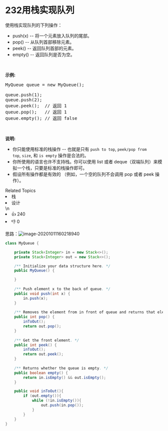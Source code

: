 # 232用栈实现队列

<p>使用栈实现队列的下列操作：</p>

<ul>
	<li>push(x) -- 将一个元素放入队列的尾部。</li>
	<li>pop() -- 从队列首部移除元素。</li>
	<li>peek() -- 返回队列首部的元素。</li>
	<li>empty() -- 返回队列是否为空。</li>
</ul>

<p>&nbsp;</p>

<p><strong>示例:</strong></p>

<pre>MyQueue queue = new MyQueue();

queue.push(1);
queue.push(2);  
queue.peek();  // 返回 1
queue.pop();   // 返回 1
queue.empty(); // 返回 false</pre>

<p>&nbsp;</p>

<p><strong>说明:</strong></p>

<ul>
	<li>你只能使用标准的栈操作 -- 也就是只有&nbsp;<code>push to top</code>,&nbsp;<code>peek/pop from top</code>,&nbsp;<code>size</code>, 和&nbsp;<code>is empty</code>&nbsp;操作是合法的。</li>
	<li>你所使用的语言也许不支持栈。你可以使用 list 或者 deque（双端队列）来模拟一个栈，只要是标准的栈操作即可。</li>
	<li>假设所有操作都是有效的 （例如，一个空的队列不会调用 pop 或者 peek 操作）。</li>
</ul>
<div><div>Related Topics</div><div><li>栈</li><li>设计</li></div></div>\n<div><li>👍 240</li><li>👎 0</li></div>



思路：![image-20201011160218940](https://gitee.com/no996/imgbase/raw/master/imgs/20201011160219.png)



```java
class MyQueue {

    private Stack<Integer> in = new Stack<>();
    private Stack<Integer> out = new Stack<>();

    /** Initialize your data structure here. */
    public MyQueue() {

    }
    
    /** Push element x to the back of queue. */
    public void push(int x) {
        in.push(x);
    }
    
    /** Removes the element from in front of queue and returns that element. */
    public int pop() {
        inToOut();
        return out.pop();
    }
    
    /** Get the front element. */
    public int peek() {
        inToOut();
        return out.peek();
    }
    
    /** Returns whether the queue is empty. */
    public boolean empty() {
        return in.isEmpty() && out.isEmpty();
    }

    public void inToOut(){
        if (out.empty()){
            while (!in.isEmpty()){
                out.push(in.pop());
            }
        }
    }
}
```
